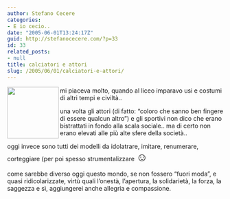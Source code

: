 ```yaml
---
author: Stefano Cecere
categories:
- E io cecio..
date: "2005-06-01T13:24:17Z"
guid: http://stefanocecere.com/?p=33
id: 33
related_posts:
- null
title: calciatori e attori
slug: /2005/06/01/calciatori-e-attori/
---
```


<img src="http://digilander.libero.it/mieiviaggi/grecia/116%20Museo%20Archeologico,%20maschera%20di%20Agamennone.jpg" align="left" width="120" height="120" />mi piaceva molto, quando al liceo imparavo usi e costumi di altri tempi e civilt&#xe0;..

una volta gli attori (di fatto: &#8220;coloro che sanno ben fingere di essere qualcun altro&#8221;) e gli sportivi non dico che erano bistrattati in fondo alla scala sociale.. ma di certo non erano elevati alle pi&#xf9; alte sfere della societ&#xe0;..

oggi invece sono tutti dei modelli da idolatrare, imitare, renumerare, corteggiare (per poi spesso strumentalizzare <span style="font-size: 20pt">&#x263a;</span>

come sarebbe diverso oggi questo mondo, se non fossero &#8220;fuori moda&#8221;, e quasi ridicolarizzate, virt&#xf9; quali l&#8217;onest&#xe0;, l&#8217;apertura, la solidariet&#xe0;, la forza, la saggezza e s&#xec;, aggiungerei anche allegria e compassione.